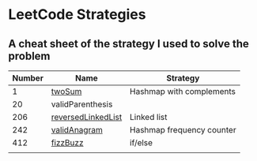 # LeetCode Strategies

## A cheat sheet of the strategy I used to solve the problem

| Number | Name                                                                     | Strategy                  |
| ------ | ------------------------------------------------------------------------ | ------------------------- |
| 1      | [twoSum](https://leetcode.com/problems/two-sum/)                         | Hashmap with complements  |
| 20     | validParenthesis                                                         |                           |
| 206    | [reversedLinkedList](https://leetcode.com/problems/reverse-linked-list/) | Linked list               |
| 242    | [validAnagram](https://leetcode.com/problems/valid-anagram/)             | Hashmap frequency counter |
| 412    | [fizzBuzz](https://leetcode.com/problems/fizz-buzz/)                     | if/else                   |
|        |                                                                          |                           |
